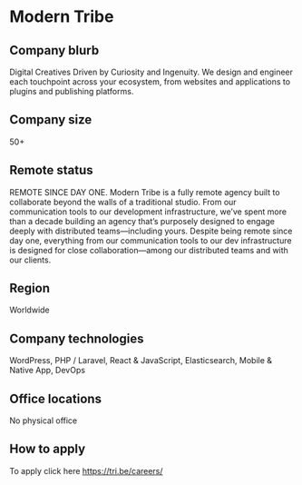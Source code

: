 # Modern Tribe

## Company blurb

Digital Creatives Driven by Curiosity and Ingenuity. We design and engineer each touchpoint across your ecosystem, from websites and applications to plugins and publishing platforms.

## Company size

50+

## Remote status

REMOTE SINCE DAY ONE. Modern Tribe is a fully remote agency built to collaborate beyond the walls of a traditional studio. From our communication tools to our development infrastructure, we’ve spent more than a decade building an agency that’s purposely designed to engage deeply with distributed teams—including yours. Despite being remote since day one, everything from our communication tools to our dev infrastructure is designed for close collaboration—among our distributed teams and with our clients. 

## Region

Worldwide

## Company technologies

WordPress, PHP / Laravel, React & JavaScript, Elasticsearch, Mobile & Native App, DevOps
 
## Office locations

No physical office

## How to apply

To apply click here https://tri.be/careers/
